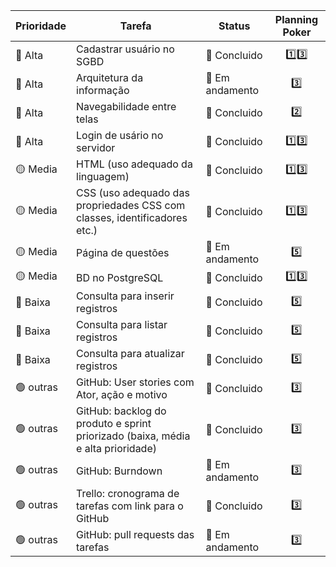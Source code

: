|     Prioridade               |    Tarefa          |  Status          | Planning Poker |
|------------------------------|--------------------|------------------|:----------------:|
|      🔴 Alta                      |  Cadastrar usuário no SGBD   | 💚 Concluido   | 1️⃣3️⃣ |
|      🔴 Alta                      |   Arquitetura da informação  | 💛 Em andamento  |  3️⃣|
|      🔴 Alta                      |  Navegabilidade entre telas  | 💚 Concluido  | 2️⃣  |
|      🔴 Alta                      |  Login de usário no servidor  | 💚 Concluido  | 1️⃣3️⃣ |
|      🟡  Media                      |   HTML (uso adequado da linguagem) | 💚 Concluido  | 1️⃣3️⃣ |
|      🟡  Media                      |   CSS  (uso adequado das propriedades CSS com classes, identificadores etc.)  | 💚 Concluido | 1️⃣3️⃣ |
|      🟡  Media                      |   Página de questões | 💛 Em andamento  |  5️⃣|
|      🟡  Media                      | BD no PostgreSQL | 💚 Concluido | 1️⃣3️⃣ |
|      🔵 Baixa                      |    Consulta para inserir registros | 💚 Concluido  |  5️⃣|
|      🔵 Baixa                      |  Consulta para listar registros  | 💚 Concluido  |  5️⃣|
|      🔵 Baixa                      |  Consulta para atualizar registros  | 💚 Concluido  |  5️⃣|
|      🟢 outras                     |   GitHub: User stories com Ator, ação e motivo |    💚 Concluido               | 3️⃣ |
|      🟢 outras                     |   GitHub: backlog do produto e sprint priorizado (baixa, média e alta prioridade) |    💚 Concluido               | 3️⃣ |
|      🟢 outras                     |   GitHub: Burndown | 💛 Em andamento  |  3️⃣|
|      🟢 outras                     | Trello: cronograma de tarefas com link para o GitHub |    💚 Concluido               | 3️⃣ |
|      🟢 outras                     | GitHub: pull requests das tarefas | 💛 Em andamento  |  3️⃣|
